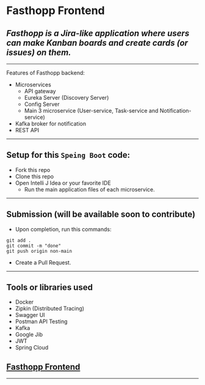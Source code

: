 # **Fasthopp Frontend**

## _Fasthopp is a Jira-like application where users can make Kanban boards and create cards (or issues) on them._
---
Features of Fasthopp backend:
- Microservices
  - API gateway
  - Eureka Server (Discovery Server)
  - Config Server
  - Main 3 microservice (User-service, Task-service and Notification-service)
- Kafka broker for notification
- REST API
---
Setup for this `Speing Boot` code:
---
- Fork this repo
- Clone this repo
- Open Intelli J Idea or your favorite IDE
  - Run the main application files of each microservice.
----
Submission (will be available soon to contribute)
----
- Upon completion, run this commands:
```
git add .
git commit -m "done"
git push origin non-main
```
- Create a Pull Request.

---
Tools or libraries used
---
- Docker
- Zipkin (Distributed Tracing)
- Swagger UI
- Postman API Testing
- Kafka
- Google Jib
- JWT
- Spring Cloud
  
## [Fasthopp Frontend](https://github.com/Susmith098/fasthopp-frontend)

---

